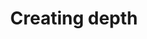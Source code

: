 ---
title: 6. Creating depth
description: Emulate a light source is not that complicated, there is only one fundamental rule to understand, light comes from above.
bookPage: 150
---